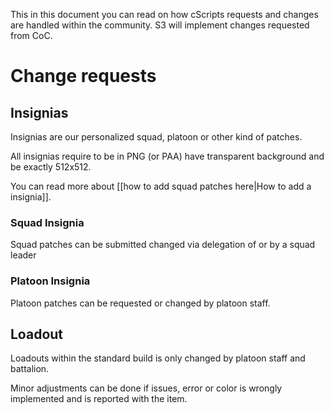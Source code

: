 This in this document you can read on how cScripts requests and changes are handled within the community. S3 will implement changes requested from CoC.

# Change requests

## Insignias 
Insignias are our personalized squad, platoon or other kind of patches.
 
All insignias require to be in PNG (or PAA) have transparent background and be exactly 512x512.

You can read more about [[how to add squad patches here|How to add a insignia]].

### Squad Insignia
Squad patches can be submitted changed via delegation of or by a squad leader

### Platoon Insignia 
Platoon patches can be requested or changed by platoon staff. 

## Loadout
Loadouts within the standard build is only changed by platoon staff and battalion.

Minor adjustments can be done if issues, error or color is wrongly implemented and is reported with the item.
